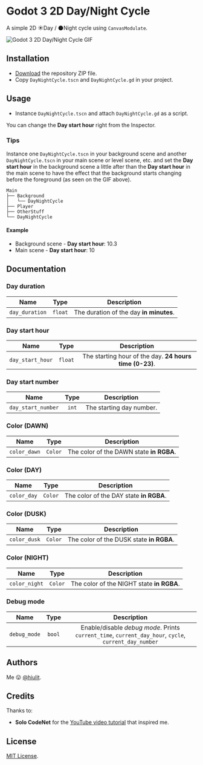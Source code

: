 # Godot 3 2D Day/Night Cycle

A simple 2D ☀️Day / 🌑Night cycle using `CanvasModulate`.

![Godot 3 2D Day/Night Cycle GIF](day_night_cycle_godot_3.gif)

## Installation

* [Download](https://github.com/hiulit/Godot-3-2D-Day-Night-Cycle/archive/master.zip) the repository ZIP file.
* Copy `DayNightCycle.tscn` and `DayNightCycle.gd` in your project.

## Usage

* Instance `DayNightCycle.tscn` and  attach `DayNightCycle.gd` as a script.

You can change the **Day start hour** right from the Inspector.


### Tips

Instance one `DayNightCycle.tscn` in your background scene and another `DayNightCycle.tscn` in your main scene or level scene, etc. and set the **Day start hour** in the background scene a little after than the **Day start hour** in the main scene to have the effect that the background starts changing before the foreground (as seen on the GIF above).

```
Main
├── Background
│   └── DayNightCycle
├── Player
├── OtherStuff
└── DayNightCycle
```

#### Example

* Background scene - **Day start hour**: 10.3
* Main scene - **Day start hour**: 10

## Documentation

### Day duration

| Name | Type | Description |
| :---: | :---: | :---: |
| `day_duration` | `float` | The duration of the day **in minutes**. |

### Day start hour

| Name | Type | Description |
| :---: | :---: | :---: |
| `day_start_hour` | `float` | The starting hour of the day. **24 hours time (0-23)**. |

### Day start number

| Name | Type | Description |
| :---: | :---: | :---: |
| `day_start_number` | `int` | The starting day number. |

### Color (DAWN)

| Name | Type | Description |
| :---: | :---: | :---: |
| `color_dawn` | `Color` | The color of the DAWN state **in RGBA**. |

### Color (DAY)

| Name | Type | Description |
| :---: | :---: | :---: |
| `color_day` | `Color` | The color of the DAY state **in RGBA**. |

### Color (DUSK)

| Name | Type | Description |
| :---: | :---: | :---: |
| `color_dusk` | `Color` | The color of the DUSK state **in RGBA**. |

### Color (NIGHT)

| Name | Type | Description |
| :---: | :---: | :---: |
| `color_night` | `Color` | The color of the NIGHT state **in RGBA**. |

### Debug mode

| Name | Type | Description |
| :---: | :---: | :---: |
| `debug_mode` | `bool` | Enable/disable *debug mode*. Prints `current_time`, `current_day_hour`, `cycle`, `current_day_number`|

## Authors

Me 😛 [@hiulit](https://github.com/hiulit).

## Credits

Thanks to:

* **Solo CodeNet** for the [YouTube video tutorial](https://www.youtube.com/watch?v=sz8fyzvB6q0) that inspired me.

## License

[MIT License](/LICENSE).

